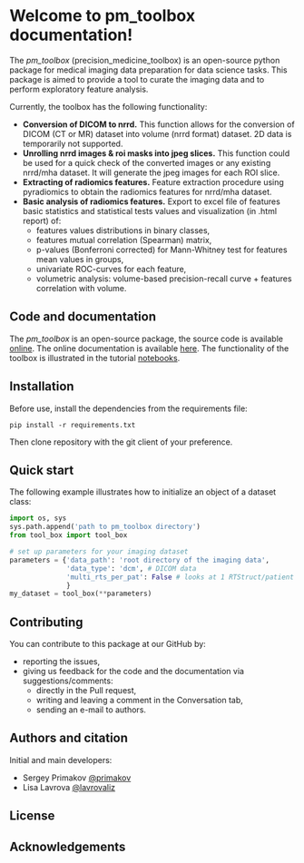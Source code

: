 # Welcome to pm_toolbox documentation!
The *pm_toolbox* (precision_medicine_toolbox) is an open-source python package for medical imaging data 
preparation for data science tasks. 
This package is aimed to provide a tool to curate the imaging data 
and to perform exploratory feature analysis.  

Currently, the toolbox has the following functionality:  
  
* **Conversion of DICOM to nrrd.** This function allows for the conversion of DICOM (CT or MR) dataset into volume (nrrd format) dataset. 2D data is temporarily not supported.  
* **Unrolling nrrd images & roi masks into jpeg slices.** This function could be used for a quick check of the converted images or any existing nrrd/mha dataset. It will generate the jpeg images for each ROI slice.  
* **Extracting of radiomics features.** Feature extraction procedure using pyradiomics to obtain the radiomics features for nrrd/mha dataset.  
* **Basic analysis of radiomics features.** Export to excel file of features basic statistics and statistical tests values and visualization (in .html report) of:  
    * features values distributions in binary classes,
    * features mutual correlation (Spearman) matrix,
    * p-values (Bonferroni corrected) for Mann-Whitney test for features mean values in groups,
    * univariate ROC-curves for each feature,
    * volumetric analysis: volume-based precision-recall curve + features correlation with volume.
## Code and documentation
The *pm_toolbox* is an open-source package, the source code is available [online](https://github.com/precision-medicine-um/precision_medicine_toolbox). 
The online documentation is available [here](http://precision_medicine_toolbox.readthedocs.io/). 
The functionality of the toolbox is illustrated in the tutorial [notebooks]().
## Installation
Before use, install the dependencies from the requirements file:  
```
pip install -r requirements.txt   
```  
Then clone repository with the git client of your preference.
## Quick start
The following example illustrates how to initialize an object of a dataset class:  
```python
import os, sys
sys.path.append('path to pm_toolbox directory')
from tool_box import tool_box

# set up parameters for your imaging dataset
parameters = {'data_path': 'root directory of the imaging data',
              'data_type': 'dcm', # DICOM data
              'multi_rts_per_pat': False # looks at 1 RTStruct/patient only
              }
my_dataset = tool_box(**parameters)
```
## Contributing
You can contribute to this package at our GitHub by:  

* reporting the issues,
* giving us feedback for the code and the documentation via suggestions/comments:
    * directly in the Pull request,
    * writing and leaving a comment in the Conversation tab,
    * sending an e-mail to authors.
## Authors and citation
Initial and main developers:  

* Sergey Primakov [@primakov](https://github.com/primakov)
* Lisa Lavrova [@lavrovaliz](https://github.com/lavrovaliz)
## License

## Acknowledgements
